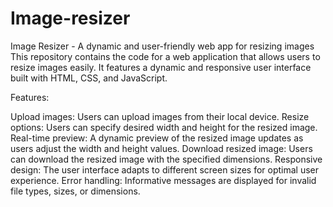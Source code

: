 # Image-resizer
Image Resizer - A dynamic and user-friendly web app for resizing images
This repository contains the code for a web application that allows users to resize images easily. It features a dynamic and responsive user interface built with HTML, CSS, and JavaScript.

Features:

Upload images: Users can upload images from their local device.
Resize options: Users can specify desired width and height for the resized image.
Real-time preview: A dynamic preview of the resized image updates as users adjust the width and height values.
Download resized image: Users can download the resized image with the specified dimensions.
Responsive design: The user interface adapts to different screen sizes for optimal user experience.
Error handling: Informative messages are displayed for invalid file types, sizes, or dimensions.
